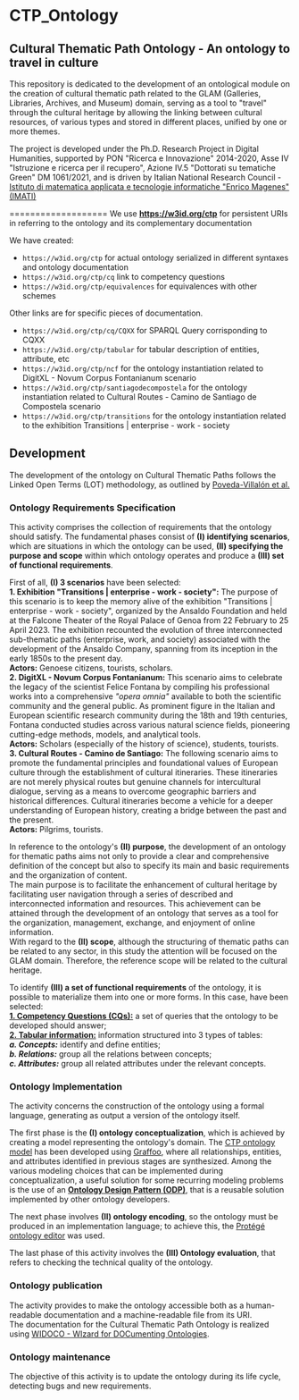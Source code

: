 # CTP_Ontology  
## Cultural Thematic Path Ontology - An ontology to travel in culture  
This repository is dedicated to the development of an ontological module on the creation of cultural thematic path related to the GLAM (Galleries, Libraries, Archives, and Museum) domain, serving as a tool to "travel" through the cultural heritage by allowing the linking between cultural resources, of various types and stored in different places, unified by one or more themes.  

The project is developed under the Ph.D. Research Project in Digital Humanities, supported by PON "Ricerca e Innovazione" 2014-2020, Asse IV "Istruzione e ricerca per il recupero", Azione IV.5 "Dottorati su tematiche Green" DM 1061/2021, and is driven by Italian National Research Council - [Istituto di matematica applicata e tecnologie informatiche "Enrico Magenes" (IMATI)](https://www.cnr.it/en/istituto/050/)

===================
We use **https://w3id.org/ctp** for persistent URIs in referring to the ontology and its complementary documentation

We have created:
+  `https://w3id.org/ctp` for actual ontology serialized in different syntaxes and ontology documentation
+  `https://w3id.org/ctp/cq` link to competency questions
+  `https://w3id.org/ctp/equivalences` for equivalences with other schemes

Other links are for specific pieces of documentation.
+ `https://w3id.org/ctp/cq/CQXX` for SPARQL Query corrisponding to CQXX
+ `https://w3id.org/ctp/tabular` for tabular description of entities, attribute, etc
+ `https://w3id.org/ctp/ncf` for the ontology instantiation related to DigitXL - Novum Corpus Fontanianum scenario
+ `https://w3id.org/ctp/santiagodecompostela` for the ontology instantiation related to Cultural Routes - Camino de Santiago de Compostela scenario
+ `https://w3id.org/ctp/transitions` for the ontology instantiation related to the exhibition Transitions | enterprise - work - society

## Development  
The development of the ontology on Cultural Thematic Paths follows the Linked Open Terms (LOT) methodology, as outlined by [Poveda-Villalón et al.](https://www.sciencedirect.com/science/article/pii/S0952197622000525)  

### Ontology Requirements Specification
This activity comprises the collection of requirements that the ontology should satisfy. The fundamental phases consist of **(I) identifying scenarios**, which are situations in which the ontology can be used, **(II) specifying the purpose and scope** within which ontology operates and produce a **(III) set of functional requirements**.  

First of all, **(I) 3 scenarios** have been selected:  
**1. Exhibition "Transitions | enterprise - work - society":** The purpose of this scenario is to keep the memory alive of the exhibition "Transitions | enterprise - work - society", organized by the Ansaldo Foundation and held at the Falcone Theater of the Royal Palace of Genoa from 22 February to 25 April 2023. The exhibition recounted the evolution of three interconnected sub-thematic paths (enterprise, work, and society) associated with the development of the Ansaldo Company, spanning from its inception in the early 1850s to the present day.  
**Actors:** Genoese citizens, tourists, scholars.  
**2. DigitXL - Novum Corpus Fontanianum:** This scenario aims to celebrate the legacy of the scientist Felice Fontana by compiling his professional works into a comprehensive _"opera omnia"_ available to both the scientific community and the general public. As prominent figure in the Italian and European scientific research community during the 18th and 19th centuries, Fontana conducted studies across various natural science fields, pioneering cutting-edge methods, models, and analytical tools.  
**Actors:** Scholars (especially of the history of science), students, tourists.  
**3. Cultural Routes - Camino de Santiago:** The following scenario aims to promote the fundamental principles and foundational values of European culture through the establishment of cultural itineraries. These itineraries are not merely physical routes but genuine channels for intercultural dialogue, serving as a means to overcome geographic barriers and historical differences. Cultural itineraries become a vehicle for a deeper understanding of European history, creating a bridge between the past and the present.  
**Actors:** Pilgrims, tourists.  

In reference to the ontology's **(II) purpose**, the development of an ontology for thematic paths aims not only to provide a clear and comprehensive definition of the concept but also to specify its main and basic requirements and the organization of content.  
The main purpose is to facilitate the enhancement of cultural heritage by facilitating user navigation through a series of described and interconnected information and resources. This achievement can be attained through the development of an ontology that serves as a tool for the organization, management, exchange, and enjoyment of online information.  
With regard to the **(II) scope**, although the structuring of thematic paths can be related to any sector, in this study the attention will be focused on the GLAM domain. Therefore, the reference scope will be related to the cultural heritage.  

To identify **(III) a set of functional requirements** of the ontology, it is possible to materialize them into one or more forms. In this case, have been selected:  
**[1. Competency Questions (CQs):](https://w3id.org/ctp/cq)** a set of queries that the ontology to be developed should answer;  
**[2. Tabular information:](https://w3id.org/ctp/tabular)** information structured into 3 types of tables:  
    ***a. Concepts:*** identify and define entities;  
    ***b. Relations:*** group all the relations between concepts;  
    ***c. Attributes:*** group all related attributes under the relevant concepts.  

### Ontology Implementation
The activity concerns the construction of the ontology using a formal language, generating as output a version of the ontology itself.  

The first phase is the **(I) ontology conceptualization**, which is achieved by creating a model representing the ontology's domain. The [CTP ontology model](https://github.com/TizianaPasciuto/CTP_Ontology/blob/master/Conceptualization_TPs_20240306.png?raw=true) has been developed using [Graffoo](https://essepuntato.it/graffoo), where all relationships, entities, and attributes identified in previous stages are synthesized. Among the various modeling choices that can be implemented during conceptualization, a useful solution for some recurring modeling problems is the use of an **[Ontology Design Pattern (ODP)](http://ontologydesignpatterns.org/)**, that is a reusable solution implemented by other ontology developers.  

The next phase involves **(II) ontology encoding**, so the ontology must be produced in an implementation language; to achieve this, the [Protégé ontology editor](https://protege.stanford.edu) was used.  

The last phase of this activity involves the **(III) Ontology evaluation**, that refers to checking the technical quality of the ontology.  

### Ontology publication ###
The activity provides to make the ontology accessible both as a human-readable documentation and a machine-readable file from its URI.  
The documentation for the Cultural Thematic Path Ontology is realized using [WIDOCO - WIzard for DOCumenting Ontologies](https://github.com/dgarijo/Widoco).  

### Ontology maintenance ###
The objective of this activity is to update the ontology during its life cycle, detecting bugs and new requirements.  